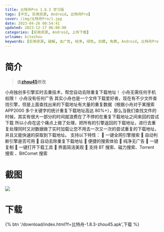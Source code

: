 ```yaml
---
title: 比特舟Pro 1.8.3 学习版
tags: [中文, 实用资源, Android, 比特舟Pro]
cover: /img/比特舟Pro/1.jpg
date: 2023-04-26 00:54:41
updated: 2023-12-17 06:00:00
categories: [实用资源, Android, 上传下载]
urlname: bitezhou
keywords: [实用资源, 破解, 去广告, 纯净, 绿色, 白嫖, 免费, Android, 比特舟Pro]
---
```


# 简介

> 由[**zhou45**](/laiyuan)修改

小舟独创多引擎实时去重技术，帮您自动去除重复下载地址！
小舟无需任何手机权限！
小舟没有任何广告
其实小舟也是一个文件下载爱好者，现在有不少文件查找引擎，但是上面查找出来的下载地址有大量的重复数据（根据小舟对于某搜索 APP2000 多个关键字的统计重复下载地址高达 80%+），那么当我们查找文件的时候，其实有很大一部分的时间就浪费在了不停的在重复下载地址之间来回的尝试下载
所以小舟在这个痛点上做了处理，把所有的引擎返回的下载地址，进行去重复处理同时又对数据做了实时加载让您不用去一次又一次的尝试重复的下载地址，并且又能快速的获取到下载地址。
支持以下特性：
🙂 一键全网引擎搜索
🙂 自动判断引擎是否可用
🙂 自动去除重复下载地址
🙂 便捷的搜索体验
🙂 纯净无广告
🙂 一键复制
🙂 一键打开下载工具
🙂 界面简洁美观
🙂 支持 BT 搜索、磁力搜索、Torrent 搜索 、BitComet 搜索

# 截图

![](/img/比特舟Pro/2.jpg)

# 下载

{% btn '/download/index.html?f=比特舟-1.8.3-zhou45.apk',下载 %}
